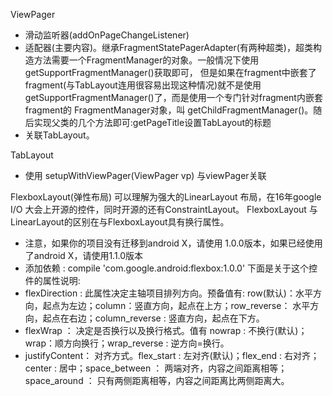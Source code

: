 ViewPager  
* 滑动监听器(addOnPageChangeListener)
* 适配器(主要内容)。继承FragmentStatePagerAdapter(有两种超类)，超类构造方法需要一个FragmentManager的对象。一般情况下使用getSupportFragmentManager()获取即可，
但是如果在fragment中嵌套了fragment(与TabLayout连用很容易出现这种情况)就不是使用getSupportFragmentManager()了，而是使用一个专门针对fragment内嵌套fragment的
FragmentManager对象，叫 getChildFragmentManager()。随后实现父类的几个方法即可:getPageTitle设置TabLayout的标题
* 关联TabLayout。


TabLayout
* 使用 setupWithViewPager(ViewPager vp) 与viewPager关联  

FlexboxLayout(弹性布局)  可以理解为强大的LinearLayout 布局，在16年google I/O 大会上开源的控件，同时开源的还有ConstraintLayout。
FlexboxLayout 与 LinearLayout的区别在与FlexboxLayout具有换行属性。
* 注意，如果你的项目没有迁移到android X，请使用 1.0.0版本，如果已经使用了android X，请使用1.1.0版本  
* 添加依赖 : compile 'com.google.android:flexbox:1.0.0'
下面是关于这个控件的属性说明:
* flexDirection : 此属性决定主轴项目排列方向。预备值有: row(默认)：水平方向，起点为左边；column：竖直方向，起点在上方；row_reverse：
水平方向，起点在右边；column_reverse : 竖直方向，起点在下方。
* flexWrap ： 决定是否换行以及换行格式。值有 nowrap : 不换行(默认)；wrap：顺方向换行；wrap_reverse : 逆方向=换行。
* justifyContent： 对齐方式。flex_start : 左对齐(默认)；flex_end : 右对齐；center : 居中；space_between ： 
两端对齐，内容之间距离相等；space_around ： 只有两侧距离相等，内容之间距离比两侧距离大。
